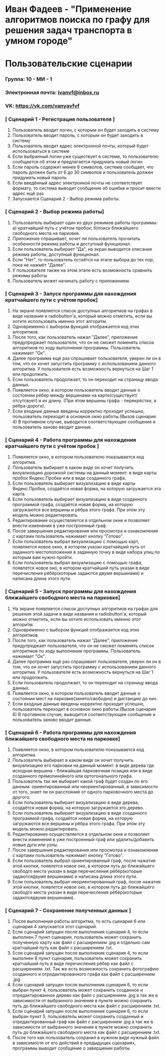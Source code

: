 # Иван Фадеев - "Применение алгоритмов поиска по графу для решения задач транспорта в умном городе"
# Пользовательские сценарии

### Группа: 10 - МИ - 1
### Электронная почта: ivanvf@inbox.ru
### VK: https://vk.com/vanyavfvf


### [ Сценарий 1 - Регистрация пользователя ]

1. Пользователь вводит логин, с которым он будет заходить в систему
2. Пользователь вводит пароль, с которым он будет заходить в систему
3. Пользователь вводит адрес электронной почты, который будет использоваться в системе
4. Если выбранный логин уже существует в системе, то пользователю сообщается об этом и предлагается придумать новый логин
5. Если пароль содержит менее 6 символов, система сообщает, что пароль должен быть от 6 до 30 символов и пользователь должен придумать новый пароль
6. Если введённый адрес электронной почты не соответствует формату, то система выводит сообщение об ошибке и просит ввести адрес ещё раз
7. Запускается Сценарий 2 - Выбор режима работы.

### [ Сценарий 2 - Выбор режима работы]

1. Пользователь выбирает один из двух режимов работы программы: a) кратчайший путь с учётом пробок; б)поиск ближайшего свободного места на парковке.
2. Приложение спрашивает, хочет ли пользователь прочитать особенности режима работы и доступный функционал.
3. Если пользователь выбирает "Да", на экран выводится описание режима работы, доступный функционал.
4. Если "Нет", то пользователь остаётся на этапе выбора до тех пор, пока не нажмёт "Далее".
5. У пользователя также на этом этапе есть возможность сравнить режимы работы
6. Пользователь может начинать работу с приложением.

### [ Сценарий 3 - Запуск программы для нахождения кратчайшего пути с учётом пробок]

1. На экране появляется список доступных алгоритмов на графах в виде названия и radiobutton'а, который можно отметить, если вы хотите использовать именно этот алгоритм.
2. Одновременно с выбором функций отображается код этих алгоритмов.
3. После того, как пользователь нажал "Далее", приложение предупреджает пользователя, что он не сможет поменять список алгоритмов по ходу выполнения программы. Пользователь нажимает "Ок".
4. Далее программа ещё раз спрашивает пользователя, уверен ли он в том, что он хочет запустить программу с использованием данного алгоритма. У пользователя есть возможность вернуться на Шаг 1 или продолжить.
5. Если пользователь продолжает, то он переходит на страницу ввода данных. 
6. Появляется окно, в котором пользователь вводит данные о состоянии рёбер между вершинами на карте(существует/отсутсвует) и их длину. (При этом вершины графа - перекрёстки, а рёбра-дороги).
6. Если входные данные введены корректно проходит успешно, пользователь переходит в основное окно работы.(Вызов сценария 4) В противном случае, выводится соответствующее сообщение и пользователь заново вводит данные.

### [ Сценарий 4 - Работа программы для нахождения кратчайшего пути с учётом пробок ]

1. Появляется окно, в котором пользователю показывается код алгоритма.
2. Пользователь выбирает в каком виде он хочет получить визуализацию дорожной системы на данный момент: в виде карты пробок Яндекс.Пробки или в виде созданного графа.
3. Если пользователь выбирает визуализацию в виде карты Яндекс.Пробки, создаётся новая форма, на которую загружается эта карта. 
4. Если пользователь выбирает визуализацию в виде созданного программой графа, создаётся новая форма, на которую загружаются все вершины и рёбра этого графа. При этом эту модель можно редактировать.
5. Редактирование осуществляется в отдельном окне и позволяет внести изменения в уже построенный граф.
6. После завершения редактирования или просмотра и ознакомления с картами пользователь нажимает кнопку "Готово".
7. Если пользователь выбрал визуализацию с помощью карт, появляется новое окно, в котором указан кратчайший путь от заданного местоположения в заданную точку в виде набора улиц по которым вам нужно пройти.
8. Если пользователь выбрал визуализацию с помощью графа, появлется новое око, в котором кратчайший путь указан в виде перечисления рёбёр(которые задаются двумя вершинами) и написана длина этого пути.

### [ Сценарий 5 - Запуск программы для нахождения ближайшего свободного места на парковке]

1. На экране появляется список доступных алгоритмов на графах для решения этой задачи в виде названия и radiobutton'а, который можно отметить, если вы хотите использовать именно этот алгоритм.
2. Одновременно с выбором функций отображается код этих алгоритмов.
3. После того, как пользователь нажал "Далее", приложение предупреджает пользователя, что он не сможет поменять список алгоритмов по ходу выполнения программы. Пользователь нажимает "Ок".
4. Далее программа ещё раз спрашивает пользователя, уверен ли он в том, что он хочет запустить программу с использованием данного алгоритма. У пользователя есть возможность вернуться на Шаг 1 или продолжить.
5. Если пользователь продолжает, то он переходит на страницу ввода данных. 
6. Появляется окно, в котором пользователь вводит данные о состоянии мест на парковке(занято/свободно) и дистанцию до них.
7. Если входные данные введены корректно проходит успешно, пользователь переходит в основное окно работы.(Вызов сценария 6) В противном случае, выводится соответствующее сообщение и пользователь заново вводит данные.




### [ Сценарий 6 - Работа программы для нахождения ближайшего свободного места на парковке]

1. Появляется окно, в котором пользователю показывается код алгоритма.
2. Пользователь выбирает в каком виде он хочет получить визуализацию его парковки на данный момент: в виде дерева где исходная вершина - ближайшая парковочная позиция или в виде созданного прямолинейного или ортогонального графа.
3. Пользователь так же выбирает какой граф будет создан по его данным: ориентированный или неориентированный, в зависимости от того, знает ли он расстояние от одного парковочного места до другого.
4. Если пользователь выбирает визуализацию в виде дерева, создаётся новая форма, на которую загружается это дерево. 
5. Если пользователь выбирает визуализацию в виде созданного программой графа, создаётся новая форма, на которую загружаются все вершины и рёбра этого графа. При этом эту модель можно редактировать.
6. Редактирование осуществляется в отдельном окне и позволяет внести изменения в уже построенный граф или удалить/добавить новые дуги или узлы.
7. После завершения редактирования или просмотра и ознакомления с картами пользователь нажимает кнопку "Готово".
8. Если пользователь выбрал ориентированный граф,  после нажатия этой кнопки, появлется новое око, в котором путь до ближайшего свободго места указан в виде перечисления рёбёр(которые задаютсядвумя вершинами) и написана длина этого пути.
9. Если пользователь выбрал неориентированный граф,  после нажатия этой кнопки, появлется новое око, в котором путь до ближайшего свободго места указан в виде перечисления рёбёр(которые задаютсядвумя вершинами).

### [ Сценарий 7 - Сохранение полученных данных ]

1. После выполнения работы алгоритма, то есть сценария 6 или сценария 4 запускается этот сценарий.
2. Если сценарий запущен после выполнения сценария 4, то если выполнен 7 пункт сценария, пользователь может сохранить полученную карту как файл с расширением .jpg и отдельно сам кратчайший путь как файл с расширением .txt. 
3. Если сценарий запущен после выполнения сценария 4, то если выполнен 8 пункт сценария, пользователь может сохранить кратчайший путь в виде перечисления рёбер как файл с расширением .txt. Так же есть возможность сохранить фотографию созданного и отредактированного графа как файл с расширением .jpg
4. Если сценарий запущен после выполнения сценария 6, то если выбран пункт 4, пользователь может сохранить созданное и отредактированное дерево как файл с расширением .jpg а так же в зависимости от выбранного значения в пункте можно сохранить путь до ближайшего свободного места как файл с расширением .txt.
5. Если сценарий запущен после выполнения сценария 6, то если выбран пункт 5, пользователь может сохранить созданный и отредактированный граф как файл с расширением .jpg а так же в зависимости от выбранного значения в пункте можно сохранить путь до ближайшего свободного места как файл с расширением .txt.
6. После того как пользователь сохранил в нужном виде нужный файл в зависимосте от его действий в предыдущих сценариях, программы выводит сообщение о завершении работы.
